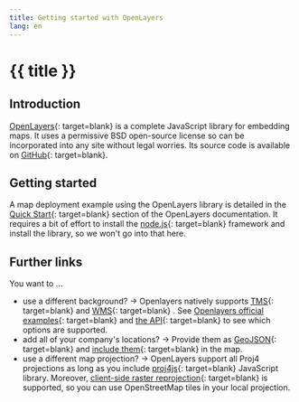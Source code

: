 ```yaml
---
title: Getting started with OpenLayers
lang: en
---
```


# {{ title }}

## Introduction

[OpenLayers](http://openlayers.org/){: target=blank} is a complete JavaScript library for embedding maps. It uses a permissive BSD open-source license so can be incorporated into any site without legal worries. Its source code is available on [GitHub](https://github.com/openlayers/ol3/){: target=blank}.

<!-- Here, we restrict ourselves to a small, self-contained example and refer to the official [tutorials](http://openlayers.org/en/latest/examples/){: target=_blank} and [API](http://openlayers.org/en/latest/apidoc/){: target=_blank} for elaborate usages. -->

## Getting started

A map deployment example using the OpenLayers library is detailed in the [Quick Start](https://openlayers.org/doc/quickstart.html){: target=blank} section of the OpenLayers documentation. It requires a bit of effort to install the [node.js](https://nodejs.org/){: target=blank} framework and install the library, so we won't go into that here.

## Further links

You want to …

* use a different background? → Openlayers natively supports [TMS](https://en.wikipedia.org/wiki/Tile_Map_Service){: target=blank}  and [WMS](https://en.wikipedia.org/wiki/Web_Map_Service){: target=blank} . See [Openlayers official examples](http://openlayers.org/en/latest/examples/){: target=blank} and [the API](http://openlayers.org/en/latest/apidoc/){: target=blank} to see which options are supported.
* add all of your company's locations? → Provide them as [GeoJSON](http://geojson.org/){: target=blank} and [include them](http://openlayers.org/en/latest/examples/select-features.html){: target=blank} in the map.
* use a different map projection? → OpenLayers support all Proj4 projections as long as you include [proj4js](http://proj4js.org/){: target=blank} JavaScript library. Moreover, [client-side raster reprojection](http://openlayers.org/en/latest/examples/reprojection-by-code.html){: target=blank} is supported, so you can use OpenStreetMap tiles in your local projection.
  